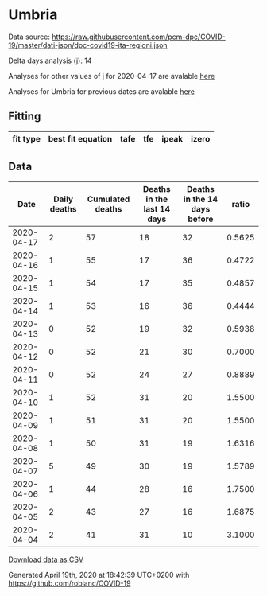 # Umbria

Data source: https://raw.githubusercontent.com/pcm-dpc/COVID-19/master/dati-json/dpc-covid19-ita-regioni.json

Delta days analysis (j): 14

Analyses for other values of j for 2020-04-17 are avalable [here](../2020-04-17/README.md)

Analyses for Umbria for previous dates are avalable [here](../README.md)

## Fitting 
|fit type|best fit equation|tafe|tfe|ipeak|izero|
|-------|-----|--------|------|---|---|

## Data
|Date|Daily deaths|Cumulated deaths|Deaths in the last 14 days|Deaths in the 14 days before|ratio|
|----|----------|-----------|-------|--------------------|-----|
|2020-04-17|2|57|18|32|0.5625|
|2020-04-16|1|55|17|36|0.4722|
|2020-04-15|1|54|17|35|0.4857|
|2020-04-14|1|53|16|36|0.4444|
|2020-04-13|0|52|19|32|0.5938|
|2020-04-12|0|52|21|30|0.7000|
|2020-04-11|0|52|24|27|0.8889|
|2020-04-10|1|52|31|20|1.5500|
|2020-04-09|1|51|31|20|1.5500|
|2020-04-08|1|50|31|19|1.6316|
|2020-04-07|5|49|30|19|1.5789|
|2020-04-06|1|44|28|16|1.7500|
|2020-04-05|2|43|27|16|1.6875|
|2020-04-04|2|41|31|10|3.1000|

[Download data as CSV](COVID-19_umbria_j14_2020-04-17.csv)

Generated April 19th, 2020 at 18:42:39 UTC+0200 with https://github.com/robianc/COVID-19
